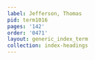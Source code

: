 ```yaml
---
label: Jefferson, Thomas
pid: term1016
pages: '142'
order: '0471'
layout: generic_index_term
collection: index-headings
---
```

